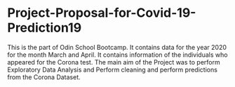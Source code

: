 # Project-Proposal-for-Covid-19-Prediction19
This is the part of Odin School Bootcamp. It contains data for the year 2020 for the month March and April. It contains information of the individuals who appeared for the Corona test. The main aim of the Project was to perform Exploratory Data Analysis and Perform cleaning and perform predictions from the Corona Dataset.

